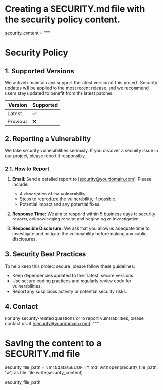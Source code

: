 # Creating a SECURITY.md file with the security policy content.

security_content = """
# Security Policy

## 1. Supported Versions
We actively maintain and support the latest version of this project. Security updates will be applied to the most recent release, and we recommend users stay updated to benefit from the latest patches.

| Version   | Supported          |
| --------- | ------------------ |
| Latest    | :white_check_mark: |
| Previous  | :x:                |

## 2. Reporting a Vulnerability
We take security vulnerabilities seriously. If you discover a security issue in our project, please report it responsibly.

### 2.1. How to Report
1. **Email:** Send a detailed report to [security@yourdomain.com]. Please include:
   - A description of the vulnerability.
   - Steps to reproduce the vulnerability, if possible.
   - Potential impact and any potential fixes.

2. **Response Time:** We aim to respond within 5 business days to security reports, acknowledging receipt and beginning an investigation.

3. **Responsible Disclosure:** We ask that you allow us adequate time to investigate and mitigate the vulnerability before making any public disclosures.

## 3. Security Best Practices
To help keep this project secure, please follow these guidelines:
- Keep dependencies updated to their latest, secure versions.
- Use secure coding practices and regularly review code for vulnerabilities.
- Report any suspicious activity or potential security risks.

## 4. Contact
For any security-related questions or to report vulnerabilities, please contact us at [security@yourdomain.com].
"""

# Saving the content to a SECURITY.md file
security_file_path = '/mnt/data/SECURITY.md'
with open(security_file_path, 'w') as file:
    file.write(security_content)

security_file_path
